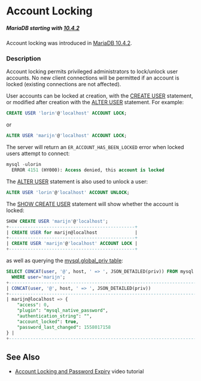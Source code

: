 # Account Locking

##### MariaDB starting with [10.4.2](/kb/en/mariadb-1042-release-notes/)

Account locking was introduced in [MariaDB 10.4.2](/kb/en/mariadb-1042-release-notes/).

### Description

Account locking permits privileged administrators to lock/unlock user accounts. No new client connections will be permitted if an account is locked (existing connections are not affected).

User accounts can be locked at creation, with the [CREATE USER](/sql-statements-structure/sql-statements/account-management-sql-commands/create-user/) statement, or modified after creation with the [ALTER USER](/sql-statements-structure/sql-statements/account-management-sql-commands/alter-user/) statement. For example:

```sql
CREATE USER 'lorin'@'localhost' ACCOUNT LOCK;
```

or

```sql
ALTER USER 'marijn'@'localhost' ACCOUNT LOCK;
```

The server will return an `ER_ACCOUNT_HAS_BEEN_LOCKED` error when locked users attempt to connect:

```sql
mysql -ulorin
  ERROR 4151 (HY000): Access denied, this account is locked
```

The [ALTER USER](/sql-statements-structure/sql-statements/account-management-sql-commands/alter-user/) statement is also used to unlock a user:

```sql
ALTER USER 'lorin'@'localhost' ACCOUNT UNLOCK;
```

The [SHOW CREATE USER](/sql-statements-structure/sql-statements/administrative-sql-statements/show/show-create-user/) statement will show whether the account is locked:

```sql
SHOW CREATE USER 'marijn'@'localhost';
+-----------------------------------------------+
| CREATE USER for marijn@localhost              |
+-----------------------------------------------+
| CREATE USER 'marijn'@'localhost' ACCOUNT LOCK |
+-----------------------------------------------+
```

as well as querying the [mysql.global_priv table](/sql-statements-structure/sql-statements/administrative-sql-statements/system-tables/the-mysql-database-tables/mysqlglobal_priv-table/):

```sql
SELECT CONCAT(user, '@', host, ' => ', JSON_DETAILED(priv)) FROM mysql.global_priv 
  WHERE user='marijn';
+--------------------------------------------------------------------------------------+
| CONCAT(user, '@', host, ' => ', JSON_DETAILED(priv))                                 |
+--------------------------------------------------------------------------------------+
| marijn@localhost => {
    "access": 0,
    "plugin": "mysql_native_password",
    "authentication_string": "",
    "account_locked": true,
    "password_last_changed": 1558017158
} |
+--------------------------------------------------------------------------------------+
```

## See Also

- [Account Locking and Password Expiry](https://www.youtube.com/watch?v=AWM_fWZ3XIw) video tutorial